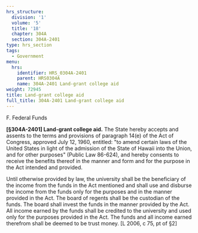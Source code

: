 ```yaml
---
hrs_structure:
  division: '1'
  volume: '5'
  title: '18'
  chapter: 304A
  section: 304A-2401
type: hrs_section
tags:
  - Government
menu:
  hrs:
    identifier: HRS_0304A-2401
    parent: HRS0304A
    name: 304A-2401 Land-grant college aid
weight: 72945
title: Land-grant college aid
full_title: 304A-2401 Land-grant college aid
---
```

F. Federal Funds

**[§304A-2401] Land-grant college aid.** The State hereby accepts and assents to the terms and provisions of paragraph 14(e) of the Act of Congress, approved July 12, 1960, entitled: "to amend certain laws of the United States in light of the admission of the State of Hawaii into the Union, and for other purposes" (Public Law 86-624), and hereby consents to receive the benefits thereof in the manner and form and for the purpose in the Act intended and provided.

Until otherwise provided by law, the university shall be the beneficiary of the income from the funds in the Act mentioned and shall use and disburse the income from the funds only for the purposes and in the manner provided in the Act. The board of regents shall be the custodian of the funds. The board shall invest the funds in the manner provided by the Act. All income earned by the funds shall be credited to the university and used only for the purposes provided in the Act. The funds and all income earned therefrom shall be deemed to be trust money. [L 2006, c 75, pt of §2]